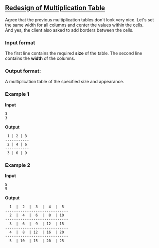 ## [Redesign of Multiplication Table](../../../solutions/2.4/24_p.py)

Agree that the previous multiplication tables don't look very nice. Let's set the same width for all columns and center the values within the cells.  
And yes, the client also asked to add borders between the cells.

### Input format

The first line contains the required **size** of the table. The second line contains the **width** of the columns.

### Output format:

A multiplication table of the specified size and appearance.

### Example 1

__Input__
```plaintext
3
3
```

__Output__
```plaintext
 1 | 2 | 3 
-----------
 2 | 4 | 6 
-----------
 3 | 6 | 9 
```

### Example 2

__Input__
```plaintext
5
5
```

__Output__
```plaintext
  1  |  2  |  3  |  4  |  5  
-----------------------------
  2  |  4  |  6  |  8  | 10  
-----------------------------
  3  |  6  |  9  | 12  | 15  
-----------------------------
  4  |  8  | 12  | 16  | 20  
-----------------------------
  5  | 10  | 15  | 20  | 25  
```